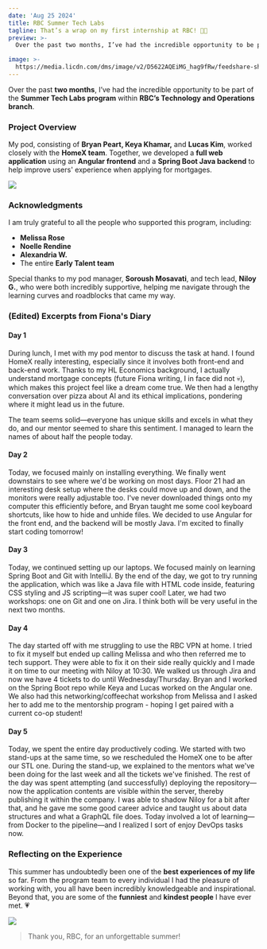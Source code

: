 ```yaml
---
date: 'Aug 25 2024'
title: RBC Summer Tech Labs
tagline: That’s a wrap on my first internship at RBC! 🦁🌱
preview: >-
  Over the past two months, I’ve had the incredible opportunity to be part of the Summer Tech Labs program within RBC’s Technology and Operations branch.

image: >-
  https://media.licdn.com/dms/image/v2/D5622AQEiMG_hag9fRw/feedshare-shrink_800/feedshare-shrink_800/0/1724537605745?e=1732752000&v=beta&t=uw9kiXGmRmqHtnL1hG3WfC8g664YdW4iwX74ju_HQME
---
```



Over the past **two months**, I’ve had the incredible opportunity to be part of the **Summer Tech Labs program** within **RBC’s Technology and Operations branch**. 



### Project Overview

My pod, consisting of **Bryan Peart, Keya Khamar,** and **Lucas Kim**, worked closely with the **HomeX team**. Together, we developed a **full web application** using an **Angular frontend** and a **Spring Boot Java backend** to help improve users' experience when applying for mortgages.

![](https://media.licdn.com/dms/image/v2/D5622AQGE_nQZAO6zVw/feedshare-shrink_2048_1536/feedshare-shrink_2048_1536/0/1724537604160?e=1733961600&v=beta&t=XbA1yrDE2LWtxHe1QDanmBUF1lUuhZpZq_fUePmTkZk)

### Acknowledgments

I am truly grateful to all the people who supported this program, including:

- **Melissa Rose**
- **Noelle Rendine**
- **Alexandria W.**
- The entire **Early Talent team**

Special thanks to my pod manager, **Soroush Mosavati**, and tech lead, **Niloy G.**, who were both incredibly supportive, helping me navigate through the learning curves and roadblocks that came my way.

### (Edited) Excerpts from Fiona's Diary
#### Day 1
During lunch, I met with my pod mentor to discuss the task at hand. I found HomeX really interesting, especially since it involves both front-end and back-end work. Thanks to my HL Economics background, I actually understand mortgage concepts (future Fiona writing, I in face did not 💀), which makes this project feel like a dream come true. We then had a lengthy conversation over pizza about AI and its ethical implications, pondering where it might lead us in the future.

The team seems solid—everyone has unique skills and excels in what they do, and our mentor seemed to share this sentiment. I managed to learn the names of about half the people today.

#### Day 2
Today, we focused mainly on installing everything. We finally went downstairs to see where we'd be working on most days. Floor 21 had an interesting desk setup where the desks could move up and down, and the monitors were really adjustable too. I've never downloaded things onto my computer this efficiently before, and Bryan taught me some cool keyboard shortcuts, like how to hide and unhide files. We decided to use Angular for the front end, and the backend will be mostly Java. I'm excited to finally start coding tomorrow!

#### Day 3
Today, we continued setting up our laptops. We focused mainly on learning Spring Boot and Git with IntelliJ. By the end of the day, we got to try running the application, which was like a Java file with HTML code inside, featuring CSS styling and JS scripting—it was super cool! Later, we had two workshops: one on Git and one on Jira. I think both will be very useful in the next two months.

#### Day 4
The day started off with me struggling to use the RBC VPN at home. I tried to fix it myself but ended up calling Melissa and who then referred me to tech support. They were able to fix it on their side really quickly and I made it on time to our meeting with Niloy at 10:30. We walked us through Jira and now we have 4 tickets to do until Wednesday/Thursday. Bryan and I worked on the Spring Boot repo while Keya and Lucas worked on the Angular one. We also had this networking/coffeechat workshop from Melissa and I asked her to add me to the mentorship program - hoping I get paired with a current co-op student!

#### Day 5
Today, we spent the entire day productively coding. We started with two stand-ups at the same time, so we rescheduled the HomeX one to be after our STL one. During the stand-up, we explained to the mentors what we've been doing for the last week and all the tickets we've finished. The rest of the day was spent attempting (and successfully) deploying the repository—now the application contents are visible within the server, thereby publishing it within the company. I was able to shadow Niloy for a bit after that, and he gave me some good career advice and taught us about data structures and what a GraphQL file does. Today involved a lot of learning—from Docker to the pipeline—and I realized I sort of enjoy DevOps tasks now.

### Reflecting on the Experience

This summer has undoubtedly been one of the **best experiences of my life** so far. From the program team to every individual I had the pleasure of working with, you all have been incredibly knowledgeable and inspirational. Beyond that, you are some of the **funniest** and **kindest people** I have ever met. 💗

![](https://media.licdn.com/dms/image/v2/D5622AQEZaonVHRETlg/feedshare-shrink_2048_1536/feedshare-shrink_2048_1536/0/1724537610378?e=1733961600&v=beta&t=7ZrToEAR239QLzel_Nd_c7egL-1wWi1rcDOMbqX460c)

> Thank you, RBC, for an unforgettable summer!
